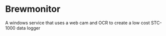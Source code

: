 # Brewmonitor
A windows service that uses a web cam and OCR to create a low cost STC-1000 data logger